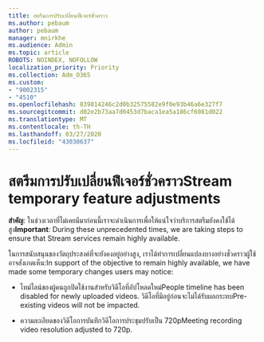 ```yaml
---
title: สตรีมการปรับเปลี่ยนฟีเจอร์ชั่วคราว
ms.author: pebaum
author: pebaum
manager: mnirkhe
ms.audience: Admin
ms.topic: article
ROBOTS: NOINDEX, NOFOLLOW
localization_priority: Priority
ms.collection: Adm_O365
ms.custom:
- "9002315"
- "4510"
ms.openlocfilehash: 839814246c2d0b32575582e9f0e93b46a6e327f7
ms.sourcegitcommit: d02e2b73aa7d0453d7baca1ea5a186cf6081d022
ms.translationtype: MT
ms.contentlocale: th-TH
ms.lasthandoff: 03/27/2020
ms.locfileid: "43030637"
---
```

# <a name="stream-temporary-feature-adjustments"></a><span data-ttu-id="ab103-102">สตรีมการปรับเปลี่ยนฟีเจอร์ชั่วคราว</span><span class="sxs-lookup"><span data-stu-id="ab103-102">Stream temporary feature adjustments</span></span>

<span data-ttu-id="ab103-103">**สําคัญ**: ในช่วงเวลาที่ไม่เคยมีมาก่อนนี้เราจะดําเนินการเพื่อให้แน่ใจว่าบริการสตรีมยังคงใช้ได้สูง</span><span class="sxs-lookup"><span data-stu-id="ab103-103">**Important**: During these unprecedented times, we are taking steps to ensure that Stream services remain highly available.</span></span>

<span data-ttu-id="ab103-104">ในการสนับสนุนของวัตถุประสงค์ที่จะยังคงอยู่อย่างสูง, เราได้ทําการเปลี่ยนแปลงบางอย่างชั่วคราวผู้ใช้อาจสังเกตเห็น:</span><span class="sxs-lookup"><span data-stu-id="ab103-104">In support of the objective to remain highly available, we have made some temporary changes users may notice:</span></span> 

- <span data-ttu-id="ab103-105">ไทม์ไลน์ของผู้คนถูกปิดใช้งานสําหรับวิดีโอที่อัปโหลดใหม่</span><span class="sxs-lookup"><span data-stu-id="ab103-105">People timeline has been disabled for newly uploaded videos.</span></span> <span data-ttu-id="ab103-106">วิดีโอที่มีอยู่ก่อนจะไม่ได้รับผลกระทบ</span><span class="sxs-lookup"><span data-stu-id="ab103-106">Pre-existing videos will not be impacted.</span></span>

- <span data-ttu-id="ab103-107">ความละเอียดของวิดีโอการบันทึกวิดีโอการประชุมปรับเป็น 720p</span><span class="sxs-lookup"><span data-stu-id="ab103-107">Meeting recording video resolution adjusted to 720p.</span></span>
